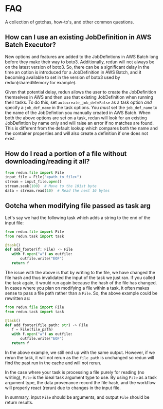 # FAQ

A collection of gotchas, how-to's, and other common questions.

## How can I use an existing JobDefinition in AWS Batch Executor?
New options and features are added to the JobDefintions in AWS Batch long before they make their way to boto3.
Additionally, redun will not always be on the latest version of boto3.
So, there can be a significant delay in the time an option is introduced for a JobDefinition in AWS Batch, and it becoming available to set in the version of boto3 used by redun(sharedMemory for example).

Given that potential delay, redun allows the user to create the JobDefinition themselves in AWS and then use that existing JobDefinition when running their tasks.
To do this, set `autocreate_job_def=False` as a task option *and* specify a `job_def_name` in the task options.
You *must* set the `job_def_name` to the name of the JobDefintion you manually created in AWS Batch.
When both the above options are set on a task, redun will look for an existing JobDefintion by name only and will raise an error if no matches are found.
This is different from the default lookup which compares both the name and the container properties and will also create a definition if one does not exist. 


## How do I read a portion of a file without downloading/reading it all?

```py
from redun.file import File
input_file = File("<path_to_file>")
stream = input_file.open()
stream.seek(100)  # Move to the 101st byte
data = stream.read(10)  # Read the next 10 bytes
```


## Gotcha when modifying file passed as task arg

Let's say we had the following task which adds a string to the end of the input file:

```py
from redun.file import File
from redun.task import task

@task()
def add_footer(f: File) -> File
   with f.open("w") as outfile:
       outfile.write("EOF")
   return f
```

The issue with the above is that by writing to the file, we have changed the file hash and thus invalidated the input of the task we just ran.
If you called the task again, it would run again because the hash of the file has changed.
In cases where you plan on modifying a file within a task, it often makes sense to pass a file path rather than a ``File``.
So, the above example could be rewritten as:

```py
from redun.file import File
from redun.task import task

@task()
def add_footer(file_path: str) -> File
   f = File(file_path)
   with f.open("w") as outfile:
       outfile.write("EOF")
   return f
```

In the above example, we still end up with the same output.
However, if we rerun the task, it will not rerun as the ``file_path`` is unchanged so redun will find the past run in the cache and will not rerun.

In the case where your task is processing a file purely for reading (no writing), ``File`` is the ideal task argument type to use. By using ``File`` as a task argument type, the data provenance record the file hash, and the workflow will properly react (rerun) due to changes in the input file.

In summary, input ``File`` should be arguments, and output ``File`` should be return results.
